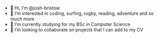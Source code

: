 - 👋 Hi, I’m @josh-bristow
- 👀 I’m interested in coding, surfing, rugby, reading, adventure and so much more
- 🌱 I’m currently studying for my BSc in Computer Science
- 💞️ I’m looking to collaborate on projects that I can add to my CV


<!---
josh-bristow/josh-bristow is a ✨ special ✨ repository because its `README.md` (this file) appears on your GitHub profile.
You can click the Preview link to take a look at your changes.
--->
